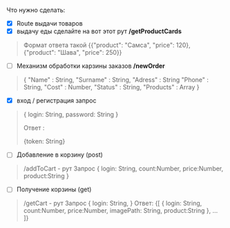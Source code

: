 Что нужно сделать:

* [X]  Route выдачи товаров
* [X]  выдачу еды сделайте на вот этот рут **/getProductCards**

> Формат ответа такой {{"product": "Самса", "price":  120}, {"product": "Шава", "price":  250}}

* [ ]  Механизм обработки карзины заказов **/newOrder**

> {
> "Name" : String,
> "Surname" : String,
> "Adress" : String
> "Phone" : String,
> "Cost" : Number,
> "Status" : String,
> "Products" : Array<Int>
> }

* [X]  вход / регистрация запрос

> {
> login: String,
> password: String
> }
>
> Ответ :
>
> {token: String}

* [ ]  Добавление в корзину (post)

> /addToCart - рут
> Запрос
> {
> login: String,
> count:Number,
> price:Number,
> product:String
> }

* [ ]  Получение корзины (get)

> /getCart - рут
> Запрос
> {
> login: String,
> }
> Ответ:
> {[
> {
> login: String,
> count:Number,
> price:Number,
> imagePath: String,
> product:String
> },
> ...
> ]}
